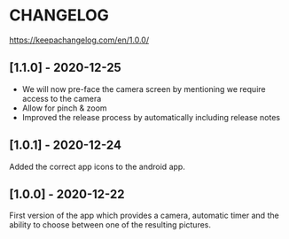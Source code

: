 # CHANGELOG

https://keepachangelog.com/en/1.0.0/

## [1.1.0] - 2020-12-25

- We will now pre-face the camera screen by mentioning we require access to the camera
- Allow for pinch & zoom
- Improved the release process by automatically including release notes

## [1.0.1] - 2020-12-24

Added the correct app icons to the android app.

## [1.0.0] - 2020-12-22

First version of the app which provides a camera, automatic timer and the ability to choose between one of the resulting pictures.
